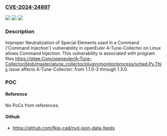 ### [CVE-2024-24897](https://cve.mitre.org/cgi-bin/cvename.cgi?name=CVE-2024-24897)
![](https://img.shields.io/static/v1?label=Product&message=A-Tune-Collector&color=blue)
![](https://img.shields.io/static/v1?label=Version&message=1.1.0-3%20&color=brightgreen)
![](https://img.shields.io/static/v1?label=Vulnerability&message=CWE-77%20Improper%20Neutralization%20of%20Special%20Elements%20used%20in%20a%20Command%20('Command%20Injection')&color=brightgreen)

### Description

Improper Neutralization of Special Elements used in a Command ('Command Injection') vulnerability in openEuler A-Tune-Collector on Linux allows Command Injection. This vulnerability is associated with program files https://gitee.Com/openeuler/A-Tune-Collector/blob/master/atune_collector/plugin/monitor/process/sched.Py.This issue affects A-Tune-Collector: from 1.1.0-3 through 1.3.0.

### POC

#### Reference
No PoCs from references.

#### Github
- https://github.com/fkie-cad/nvd-json-data-feeds

